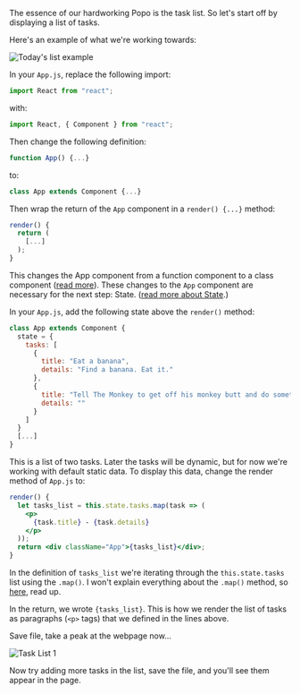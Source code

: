The essence of our hardworking Popo is the task list. So let's start off by displaying a list of tasks.

Here's an example of what we're working towards:

![Today's list example](https://i.imgur.com/YZJFod0.png)

In your `App.js`, replace the following import:

```jsx
import React from "react";
```

with:

```jsx
import React, { Component } from "react";
```

Then change the following definition:

```jsx
function App() {...}
```

to:

```jsx
class App extends Component {...}
```

Then wrap the return of the `App` component in a `render() {...}` method:

```jsx
render() {
  return (
    [...]
  );
}
```

This changes the App component from a function component to a class component ([read more](https://reactjs.org/docs/components-and-props.html#function-and-class-components)). These changes to the `App` component are necessary for the next step: State. ([read more about State](https://reactjs.org/docs/state-and-lifecycle.html).)

In your `App.js`, add the following state above the `render()` method:

```jsx
class App extends Component {
  state = {
    tasks: [
      {
        title: "Eat a banana",
        details: "Find a banana. Eat it."
      },
      {
        title: "Tell The Monkey to get off his monkey butt and do something.",
        details: ""
      }
    ]
  }
  [...]
}
```

This is a list of two tasks. Later the tasks will be dynamic, but for now we're working with default static data. To display this data, change the render method of `App.js` to:

```jsx
render() {
  let tasks_list = this.state.tasks.map(task => (
    <p>
      {task.title} - {task.details}
    </p>
  ));
  return <div className="App">{tasks_list}</div>;
}
```

In the definition of `tasks_list` we're iterating through the `this.state.tasks` list using the `.map()`. I won't explain everything about the `.map()` method, so [here](https://developer.mozilla.org/en-US/docs/Web/JavaScript/Reference/Global_Objects/Array/map), read up.

In the return, we wrote `{tasks_list}`. This is how we render the list of tasks as paragraphs (`<p>` tags) that we defined in the lines above.

Save file, take a peak at the webpage now...

![Task List 1](https://imgur.com/ktDsGfa.png)

Now try adding more tasks in the list, save the file, and you'll see them appear in the page.
